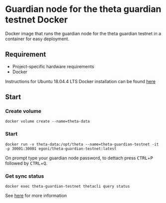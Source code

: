 # Guardian node for the theta guardian testnet Docker
Docker image that runs the guardian node for the theta guardian testnet in a container for easy deployment.

## Requirement
* Project-specific hardware requirements
* Docker

Instructions for Ubuntu 18.04.4 LTS Docker installation can be found [here](https://github.com/egoni/docker/blob/master/README.md)
## Start
### Create volume
```
docker volume create --name=theta-data
```
### Start
```
docker run -v theta-data:/opt/theta --name=theta-guardian-testnet -it -p 30001:30001 egoni/theta-guardian-testnet:latest
```
On prompt type your guardian node password, to dettach press <kbd>CTRL</kbd>+<kbd>P</kbd> followed by <kbd>CTRL</kbd>+<kbd>Q</kbd>.
### Get sync status
```
docker exec theta-guardian-testnet thetacli query status
```

See [here](https://github.com/thetatoken/guardian-testnet-guide/blob/master/docs/CLI.md#running-a-guardian-node-through-command-line) for more information
